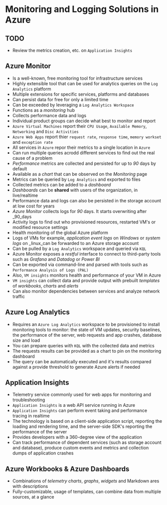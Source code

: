 # Monitoring and Logging Solutions in Azure

## TODO

- Review the metrics creation, etc. on `Application Insights`

## Azure Monitor

- Is a well-known, free monitoring tool for infrastructure services
- Highly extensible tool that can be used for analytics queries on the `Log Analytics` platform
- Multiple extensions for specific services, platforms and databases
- Can persist data for free for only a limited time
- Can be exceeded by leveraging a `Log Analytics Workspace`
- Functions as a _monitoring_ hub
- Collects performance data and logs
- Individual product groups can decide what best to monitor and report
- `Azure Virtual Machines` report their `CPU Usage`, `Available Memory`, `Networking` and `Disc Activities`
- `Azure Web Apps` report thier `request rate`, `response time`, `memory workset` and `exception rate`
- All services in `Azure` repor their metrics to a single location in `Azure`
- Can run multiple queries acrodd different services to find out the real cause of a problem
- _Performance_ metrics are collected and persisted for up to _90_ days by default
- Available as a _chart_ that can be observed on the _Monitoring_ page
- Metrics can be queried by `Log Analytics` and exported to files
- Collected metrics can be added to a _dashboard_
- _Dashboards_ can be **shared** with users of the organization, in live/realtime
- Performance data and logs can also be persisted in the storage account at low cost for years
- _Azure Monitor_ collects logs for _90_ days. It starts overwriting after \_90_days
- Activity logs to find out who provisioned resources, restarted VM's or modified resource settings
- Health monitoring of the global Azure platform
- Logs of VMs for example, _application event logs_ on _Windows_ or _system logs_ on \_linux_can be forwarded to an Azure storage account
- Can be pulled by a `Log Analytics` workspace and queried via `KQL`
- Azure Monitor exposes a _restful_ interface to connect to third-party tools such as _Grafana_ and _Datadog_ or _Power BI_
- Can be exported via command-line and parsed with tools such as `Performance Analysis of Logs (PAL)`
- Also, `VM insights` monitors health and performance of your VM in Azure
- `VM insights` can collect data and provide output with prebuilt _templates_ of _workbooks_, _charts_ and _alerts_
- Can also monitor dependencies between services and analyze network traffic

## Azure Log Analytics

- Requires an `Azure Log Analytics` workspace to be provisioned to install monitoring tools to monitor: the state of VM updates, security baselines, the performance of the server, web requests and app crashes, database size and load
- You can prepare queries with `KQL` with the collected data and metrics
- The requests results can be provided as a chart to pin on the monitoring dashboard
- The query can be automatically executed and it's results compared against a provide threshold to generate Azure alerts if needed

## Application Insights

- Telemetry service commonly used for web apps for monitoring and troubleshooting
- `Application Insights` is a web API service running in Azure
- `Application Insights` can perform event taking and performance tracing in realtime
- The technology is based on a client-side application script, reporting the loading and rendering time, and the server-side SDK's reporting the performance of the server
- Provides developers with a 360-degree view of the application
- Can track performance of dependent services (such as storage account and database), produce custom events and metrics and collection dumps of application crashes

## Azure Workbooks & Azure Dashboards

- Combinations of _telemetry charts_, _graphs_, _widgets_ and Markdown ares with descriptions
- Fully-customizable, usage of templates, can combine data from multiple sources, at a glance

